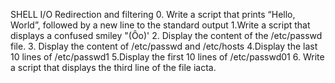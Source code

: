 SHELL I/O Redirection and filtering
0. Write a script that prints “Hello, World”, followed by a new line to the standard output
1.Write a script that displays a confused smiley "(Ôo)'
2. Display the content of the /etc/passwd file.
3. Display the content of /etc/passwd and /etc/hosts
4.Display the last 10 lines of /etc/passwd1
5.Display the first 10 lines of /etc/passwd01
6. Write a script that displays the third line of the file iacta.
